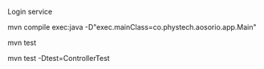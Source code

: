 Login service

mvn compile exec:java -D"exec.mainClass=co.phystech.aosorio.app.Main"

mvn test

mvn test -Dtest=ControllerTest
